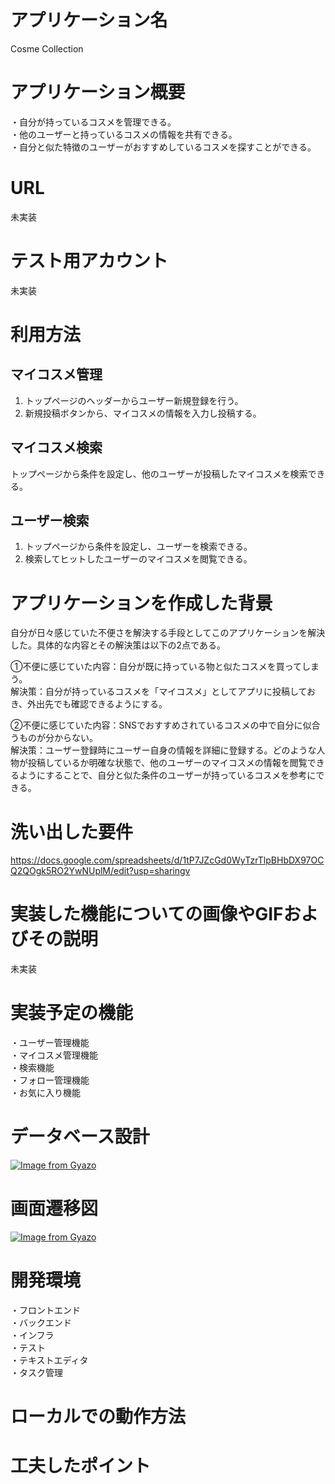 # アプリケーション名
Cosme Collection

# アプリケーション概要
・自分が持っているコスメを管理できる。  
・他のユーザーと持っているコスメの情報を共有できる。  
・自分と似た特徴のユーザーがおすすめしているコスメを探すことができる。

# URL
未実装

# テスト用アカウント
未実装

# 利用方法
## マイコスメ管理
1. トップページのヘッダーからユーザー新規登録を行う。
2. 新規投稿ボタンから、マイコスメの情報を入力し投稿する。
## マイコスメ検索
トップページから条件を設定し、他のユーザーが投稿したマイコスメを検索できる。
## ユーザー検索
1. トップページから条件を設定し、ユーザーを検索できる。
2. 検索してヒットしたユーザーのマイコスメを閲覧できる。

# アプリケーションを作成した背景
自分が日々感じていた不便さを解決する手段としてこのアプリケーションを解決した。具体的な内容とその解決策は以下の2点である。  

①不便に感じていた内容：自分が既に持っている物と似たコスメを買ってしまう。  
解決策：自分が持っているコスメを「マイコスメ」としてアプリに投稿しておき、外出先でも確認できるようにする。  

②不便に感じていた内容：SNSでおすすめされているコスメの中で自分に似合うものが分からない。  
解決策：ユーザー登録時にユーザー自身の情報を詳細に登録する。どのような人物が投稿しているか明確な状態で、他のユーザーのマイコスメの情報を閲覧できるようにすることで、自分と似た条件のユーザーが持っているコスメを参考にできる。

# 洗い出した要件
https://docs.google.com/spreadsheets/d/1tP7JZcGd0WyTzrTlpBHbDX97OCQ2QOgk5RO2YwNUplM/edit?usp=sharingv

# 実装した機能についての画像やGIFおよびその説明
未実装

# 実装予定の機能
・ユーザー管理機能  
・マイコスメ管理機能  
・検索機能  
・フォロー管理機能  
・お気に入り機能  

# データベース設計
[![Image from Gyazo](https://i.gyazo.com/eecc90e84349c3a7396ab7253ed4894f.png)](https://gyazo.com/eecc90e84349c3a7396ab7253ed4894f)

# 画面遷移図
[![Image from Gyazo](https://i.gyazo.com/63c722512f5c9a2f16d9e909da9ab77b.png)](https://gyazo.com/63c722512f5c9a2f16d9e909da9ab77b)

# 開発環境
・フロントエンド  
・バックエンド  
・インフラ  
・テスト  
・テキストエディタ  
・タスク管理  

# ローカルでの動作方法


# 工夫したポイント